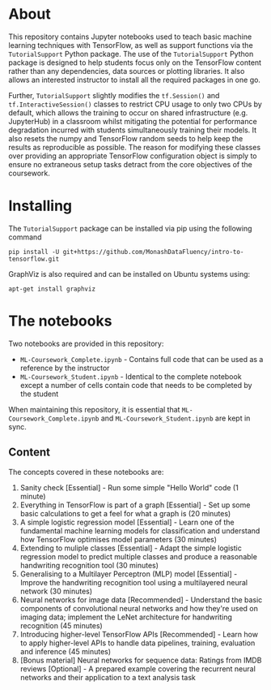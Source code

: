 # About
This repository contains Jupyter notebooks used to teach basic machine learning
techniques with TensorFlow, as well as support functions via the `TutorialSupport`
Python package. The use of the `TutorialSupport` Python package is designed to help
students focus only on the TensorFlow content rather than any dependencies, data
sources or plotting libraries. It also allows an interested instructor to install
all the required packages in one go.

Further, `TutorialSupport` slightly modifies the `tf.Session()` and
`tf.InteractiveSession()` classes to restrict CPU usage to only two CPUs by default,
which allows the training to occur on shared infrastructure (e.g. JupyterHub) in a
classroom whilst mitigating the potential for performance degradation incurred with
students simultaneously training their models. It also resets the numpy and TensorFlow
random seeds to help keep the results as reproducible as possible. The reason for
modifying these classes over providing an appropriate TensorFlow configuration object
is simply to ensure no extraneous setup tasks detract from the core objectives of the
coursework.

# Installing
The `TutorialSupport` package can be installed via pip using the following command
```
pip install -U git+https://github.com/MonashDataFluency/intro-to-tensorflow.git
```

GraphViz is also required and can be installed on Ubuntu systems using:
```
apt-get install graphviz
```

# The notebooks
Two notebooks are provided in this repository:
* `ML-Coursework_Complete.ipynb` - Contains full code that can be used as a reference
by the instructor
* `ML-Coursework_Student.ipynb` - Identical to the complete notebook except a number of
cells contain code that needs to be completed by the student

When maintaining this repository, it is essential that `ML-Coursework_Complete.ipynb`
and `ML-Coursework_Student.ipynb` are kept in sync.

## Content
The concepts covered in these notebooks are:

1. Sanity check [Essential] -
Run some simple "Hello World" code (1 minute)
2. Everything in TensorFlow is part of a graph [Essential]  -
Set up some basic calculations to get a feel for what a graph is (20 minutes)
3. A simple logistic regression model [Essential] -
Learn one of the fundamental machine learning models for classification and understand how TensorFlow optimises model parameters (30 minutes)
4. Extending to muliple classes [Essential] -
Adapt the simple logistic regression model to predict multiple classes and produce a reasonable handwriting recognition tool (30 minutes)
5. Generalising to a Multilayer Perceptron (MLP) model [Essential] -
Improve the handwriting recognition tool using a multilayered neural network (30 minutes)
6. Neural networks for image data [Recommended] -
Understand the basic components of convolutional neural networks and how they're used on imaging data; implement the LeNet architecture for handwriting recognition (45 minutes)
7. Introducing higher-level TensorFlow APIs [Recommended] -
Learn how to apply higher-level APIs to handle data pipelines, training, evaluation and inference (45 minutes)
8. [Bonus material] Neural networks for sequence data: Ratings from IMDB reviews [Optional] -
A prepared example covering the recurrent neural networks and their application to a text analysis task
